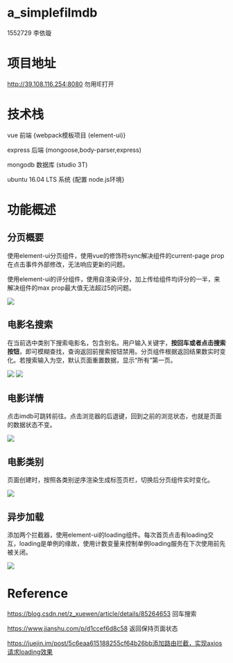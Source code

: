 # a_simplefilmdb



1552729 李依璇



# 项目地址

http://39.108.116.254:8080 勿用IE打开



# 技术栈

vue 前端  {webpack模板项目 (element-ui)}

express 后端 (mongoose,body-parser,express)

mongodb 数据库 (studio 3T)

ubuntu 16.04 LTS 系统 {配置 node.js环境}



# 功能概述





## 分页概要

使用element-ui分页组件，使用vue的修饰符sync解决组件的current-page prop在点击事件外部修改，无法响应更新的问题。

使用element-ui的评分组件，使用自渲染评分，加上传给组件均评分的一半，来解决组件的max prop最大值无法超过5的问题。

<img src="E:/GitHub/WEB/a_simplefilm/imgs/img1.PNG">



## 电影名搜索

在当前选中类别下搜索电影名，包含别名。用户输入关键字，**按回车或者点击搜索按钮**，即可模糊查找，查询返回前搜索按钮禁用。分页组件根据返回结果数实时变化。若搜索输入为空，默认页面重置数据，显示“所有”第一页。

<img src="E:/GitHub/WEB/a_simplefilm/imgs/img2.png">



<img src="E:/GitHub/WEB/a_simplefilm/imgs/img3.png">

## 电影详情

点击imdb可跳转前往。点击浏览器的后退键，回到之前的浏览状态，也就是页面的数据状态不变。

<img src="E:/GitHub/WEB/a_simplefilm/imgs/img4.png">







## 电影类别

页面创建时，按照各类别逆序渲染生成标签页栏，切换后分页组件实时变化。

<img src="E:/GitHub/WEB/a_simplefilm/imgs/img5.PNG">







## 异步加载

添加两个拦截器，使用element-ui的loading组件。每次首页点击有loading交互，loading是单例的缘故，使用计数变量来控制单例loading服务在下次使用前先被关闭。

![](E:\GitHub\WEB\a_simplefilm_db\imgs\loading.png)





# Reference

https://blog.csdn.net/z_xuewen/article/details/85264653 回车搜索

https://www.jianshu.com/p/d1ccef6d8c58 返回保持页面状态

https://juejin.im/post/5c6eaa615188255cf64b26bb添加路由拦截，实现axios请求loading效果